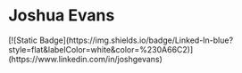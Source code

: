 <h1 style="align-items: center;">Joshua Evans</h1>
[![Static Badge](https://img.shields.io/badge/Linked-In-blue?style=flat&labelColor=white&color=%230A66C2)](https://www.linkedin.com/in/joshgevans)
<!--
**joshua-Evans-1/joshua-Evans-1** is a ✨ _special_ ✨ repository because its `README.md` (this file) appears on your GitHub profile.

Here are some ideas to get you started:

- 🔭 I’m currently working on ...
- 🌱 I’m currently learning ...
- 👯 I’m looking to collaborate on ...
- 🤔 I’m looking for help with ...
- 💬 Ask me about ...
- 📫 How to reach me: ...
- 😄 Pronouns: ...
- ⚡ Fun fact: ...
-->
